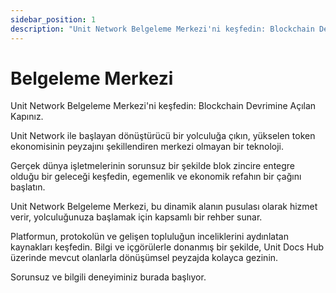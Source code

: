 ```yaml
---
sidebar_position: 1
description: "Unit Network Belgeleme Merkezi'ni keşfedin: Blockchain Devrimine Açılan Kapınız."
---
```


# Belgeleme Merkezi

Unit Network Belgeleme Merkezi'ni keşfedin: Blockchain Devrimine Açılan Kapınız.

Unit Network ile başlayan dönüştürücü bir yolculuğa çıkın, yükselen token ekonomisinin peyzajını şekillendiren merkezi olmayan bir teknoloji.

Gerçek dünya işletmelerinin sorunsuz bir şekilde blok zincire entegre olduğu bir geleceği keşfedin, egemenlik ve ekonomik refahın bir çağını başlatın.

Unit Network Belgeleme Merkezi, bu dinamik alanın pusulası olarak hizmet verir, yolculuğunuza başlamak için kapsamlı bir rehber sunar.

Platformun, protokolün ve gelişen topluluğun inceliklerini aydınlatan kaynakları keşfedin. Bilgi ve içgörülerle donanmış bir şekilde, Unit Docs Hub üzerinde mevcut olanlarla dönüşümsel peyzajda kolayca gezinin.

Sorunsuz ve bilgili deneyiminiz burada başlıyor.
